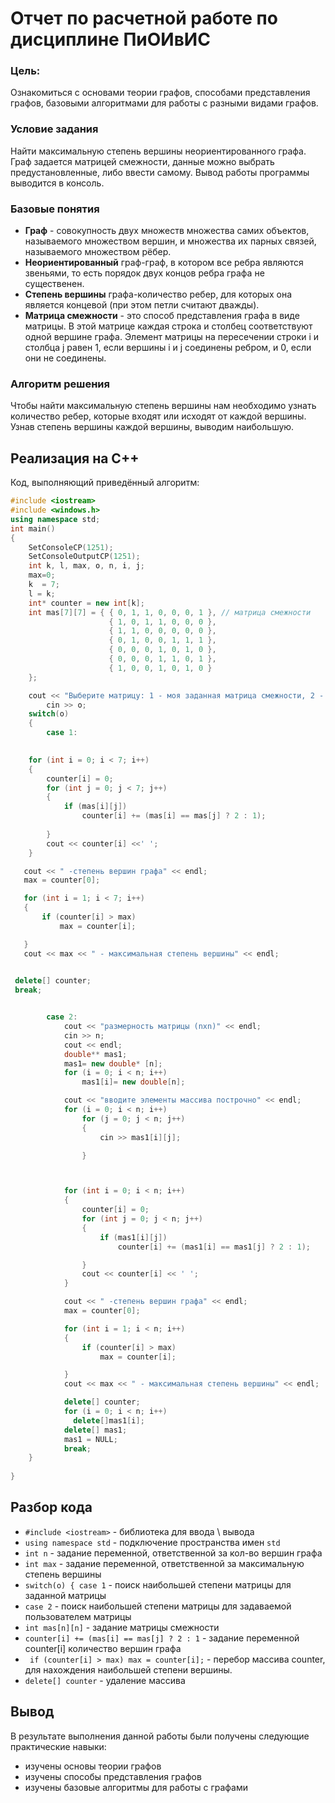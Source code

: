 # Отчет по расчетной работе по дисциплине ПиОИвИС

### Цель:
Ознакомиться с  основами теории графов, способами представления графов, базовыми алгоритмами для работы с разными видами графов.
### Условие задания
Найти максимальную степень вершины неориентированного графа.
Граф задается матрицей смежности, данные можно выбрать предустановленные, либо ввести самому.
Вывод работы программы выводится в консоль.
### Базовые понятия 
- **Граф** - совокупность двух множеств множества самих объектов, называемого множеством вершин, и множества их парных связей, называемого множеством рёбер.
- **Неориентированный** граф-граф, в котором все ребра являются звеньями, то есть порядок двух концов ребра графа не существенен.
- **Степень вершины** графа-количество ребер, для которых она является концевой (при этом петли считают дважды).
- **Матрица смежности** - это способ представления графа в виде матрицы. В этой матрице каждая строка и столбец соответствуют одной вершине графа. Элемент матрицы на пересечении строки i и столбца j равен 1, если вершины i и j соединены ребром, и 0, если они не соединены.


### Алгоритм решения

Чтобы найти максимальную степень вершины нам необходимо узнать количество ребер, которые входят или исходят от каждой вершины.
Узнав степень вершины каждой вершины, выводим наибольшую.


## Реализация на С++
Код, выполняющий приведённый алгоритм:
```C++
#include <iostream>
#include <windows.h>
using namespace std;
int main()
{
    SetConsoleCP(1251);
    SetConsoleOutputCP(1251);
    int k, l, max, o, n, i, j;
    max=0;
    k  = 7;
    l = k;
    int* counter = new int[k];
    int mas[7][7] = { { 0, 1, 1, 0, 0, 0, 1 }, // матрица смежности
                      { 1, 0, 1, 1, 0, 0, 0 },
                      { 1, 1, 0, 0, 0, 0, 0 },
                      { 0, 1, 0, 0, 1, 1, 1 },
                      { 0, 0, 0, 1, 0, 1, 0 },
                      { 0, 0, 0, 1, 1, 0, 1 },
                      { 1, 0, 0, 1, 0, 1, 0 } 
    };

    cout << "Выберите матрицу: 1 - моя заданная матрица смежности, 2 - задать матрицу смежности самому" << endl;
        cin >> o;
    switch(o)
    {
        case 1:  

 
    for (int i = 0; i < 7; i++)
    {
        counter[i] = 0;
        for (int j = 0; j < 7; j++)
        {
            if (mas[i][j])
                counter[i] += (mas[i] == mas[j] ? 2 : 1);
            
        }
        cout << counter[i] <<' ';
    }

   cout << " -степень вершин графа" << endl;
   max = counter[0];

   for (int i = 1; i < 7; i++)
   {
       if (counter[i] > max)
           max = counter[i];

   }
   cout << max << " - максимальная степень вершины" << endl;

  
 delete[] counter;
 break;


        case 2:
            cout << "размерность матрицы (nxn)" << endl;
            cin >> n;
            cout << endl;
            double** mas1;
            mas1= new double* [n];
            for (i = 0; i < n; i++)
                mas1[i]= new double[n];

            cout << "вводите элементы массива построчно" << endl;
            for (i = 0; i < n; i++)
                for (j = 0; j < n; j++)
                {
                    cin >> mas1[i][j];

                }



            for (int i = 0; i < n; i++)
            {
                counter[i] = 0;
                for (int j = 0; j < n; j++)
                {
                    if (mas1[i][j])
                        counter[i] += (mas1[i] == mas1[j] ? 2 : 1);

                }
                cout << counter[i] << ' ';
            }

            cout << " -степень вершин графа" << endl;
            max = counter[0];

            for (int i = 1; i < n; i++)
            {
                if (counter[i] > max)
                    max = counter[i];

            }
            cout << max << " - максимальная степень вершины" << endl;

            delete[] counter;
            for (i = 0; i < n; i++)
              delete[]mas1[i];
            delete[] mas1;
            mas1 = NULL;
            break;
    }
    
}
```
## Разбор кода
- `#include <iostream>` - библиотека для ввода \ вывода
- `using namespace std` - подключение пространства имен `std`
- `int n` - задание переменной, ответственной за кол-во вершин графа
- `int max` - задание переменной, ответственной за максимальную степень вершины
- `switch(o)
  {
  case 1` - поиск наибольшей степени матрицы для заданной матрицы
- `case 2` - поиск наибольшей степени матрицы для задаваемой пользователем матрицы
- `int mas[n][n]` - задание матрицы смежности
- `counter[i] += (mas[i] == mas[j] ? 2 : 1` - задание переменной counter[i] количество вершин графа
- ` if (counter[i] > max)
  max = counter[i];` - перебор массива counter, для нахождения наибольшей степени вершины.
- `delete[] counter` - удаление массива

## Вывод

В результате выполнения данной работы были получены следующие практические навыки:
- изучены основы теории графов
- изучены способы представления графов
- изучены базовые алгоритмы для работы с графами
